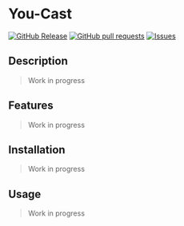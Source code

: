 # You-Cast
[![GitHub Release](https://img.shields.io/github/release/zjayers/you-cast.svg?style=flat)](https://github.com/zjayers/you-cast/releases)
[![GitHub pull requests](https://img.shields.io/github/issues-pr/zjayers/you-cast.svg?style=flat)](https://github.com/zjayers/you-cast/pulls)
[![Issues](https://img.shields.io/github/issues-raw/zjayers/you-cast.svg?maxAge=25000)](https://github.com/zjayers/you-cast/issues)

## Description

> Work in progress

## Features

> Work in progress

## Installation

> Work in progress

## Usage

> Work in progress
